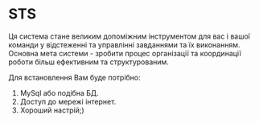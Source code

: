 # STS
Ця система стане великим допоміжним інструментом для вас і вашої команди у відстеженні та управлінні завданнями та їх виконанням. Основна мета системи - зробити процес організації та координації роботи більш ефективним та структурованим.

Для встановлення Вам буде потрібно:

1. MySql або подібна БД.
2. Доступ до мережі інтернет.
3. Хороший настрій;)

